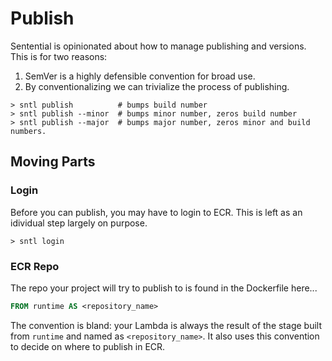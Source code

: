 # Publish

Sentential is opinionated about how to manage publishing and versions. This is for two reasons:
1. SemVer is a highly defensible convention for broad use.
2. By conventionalizing we can trivialize the process of publishing.

```shell
> sntl publish          # bumps build number
> sntl publish --minor  # bumps minor number, zeros build number
> sntl publish --major  # bumps major number, zeros minor and build numbers.
```

## Moving Parts

### Login

Before you can publish, you may have to login to ECR. This is left as an idividual step largely on purpose.

```shell
> sntl login
```

### ECR Repo

The repo your project will try to publish to is found in the Dockerfile here...

```Dockerfile
FROM runtime AS <repository_name>
```

The convention is bland: your Lambda is always the result of the stage built from `runtime` and named as `<repository_name>`. It also uses this convention to decide on where to publish in ECR.